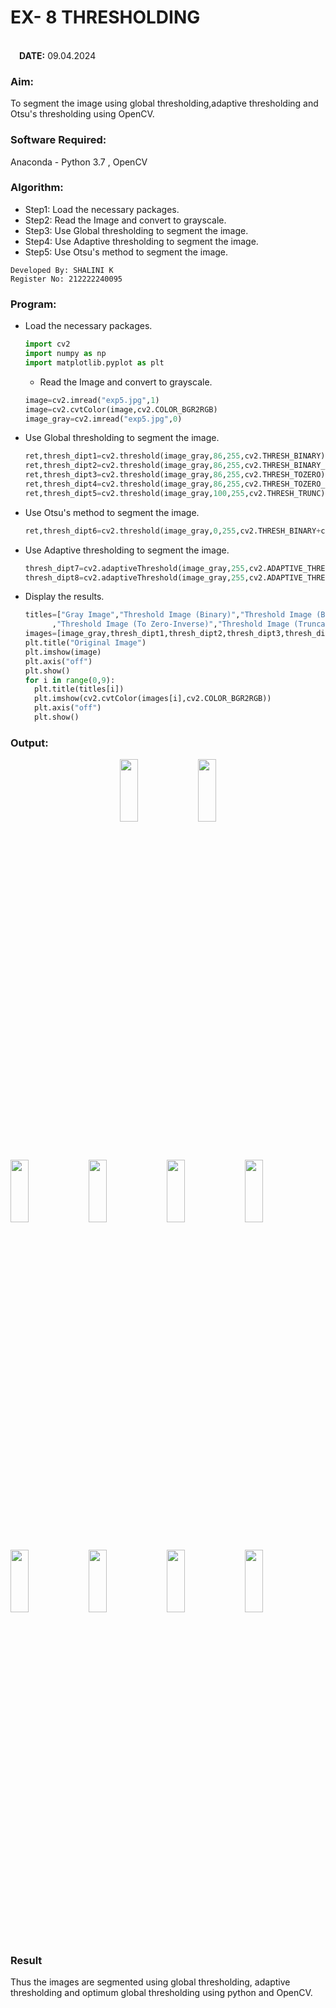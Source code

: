 # EX- 8 THRESHOLDING
&emsp;&emsp;&emsp;&emsp;&emsp;&emsp;&emsp;&emsp;&emsp;&emsp;&emsp;&emsp;&emsp;&emsp;&emsp;&emsp;&emsp;&emsp;&emsp;&emsp;&emsp;&emsp;&emsp;&emsp;&emsp;&emsp;&emsp;&emsp;&emsp;&emsp;&emsp;&emsp;&emsp;&emsp;&emsp;&emsp;&emsp;**DATE:** 09.04.2024<br>
### Aim: 
To segment the image using global thresholding,adaptive thresholding and Otsu's thresholding using OpenCV. 
### Software Required:
Anaconda - Python 3.7 , OpenCV
### Algorithm:
- Step1: Load the necessary packages.
- Step2: Read the Image and convert to grayscale.
- Step3: Use Global thresholding to segment the image.
- Step4: Use Adaptive thresholding to segment the image.
- Step5: Use Otsu's method to segment the image.
```
Developed By: SHALINI K
Register No: 212222240095
```
### Program:
- Load the necessary packages.
  ```Python
  import cv2
  import numpy as np
  import matplotlib.pyplot as plt
  ```
  - Read the Image and convert to grayscale.
  ```Python
  image=cv2.imread("exp5.jpg",1)
  image=cv2.cvtColor(image,cv2.COLOR_BGR2RGB)
  image_gray=cv2.imread("exp5.jpg",0)
  ```
- Use Global thresholding to segment the image.
  ```Python
  ret,thresh_dipt1=cv2.threshold(image_gray,86,255,cv2.THRESH_BINARY)
  ret,thresh_dipt2=cv2.threshold(image_gray,86,255,cv2.THRESH_BINARY_INV)
  ret,thresh_dipt3=cv2.threshold(image_gray,86,255,cv2.THRESH_TOZERO)
  ret,thresh_dipt4=cv2.threshold(image_gray,86,255,cv2.THRESH_TOZERO_INV)
  ret,thresh_dipt5=cv2.threshold(image_gray,100,255,cv2.THRESH_TRUNC)
  ```
- Use Otsu's method to segment the image.
  ```Python
  ret,thresh_dipt6=cv2.threshold(image_gray,0,255,cv2.THRESH_BINARY+cv2.THRESH_OTSU)
  ```
- Use Adaptive thresholding to segment the image.
  ```Python
  thresh_dipt7=cv2.adaptiveThreshold(image_gray,255,cv2.ADAPTIVE_THRESH_MEAN_C,cv2.THRESH_BINARY,11,2)
  thresh_dipt8=cv2.adaptiveThreshold(image_gray,255,cv2.ADAPTIVE_THRESH_GAUSSIAN_C,cv2.THRESH_BINARY,11,2)
  ```
- Display the results.
  ```Python
  titles=["Gray Image","Threshold Image (Binary)","Threshold Image (Binary Inverse)","Threshold Image (To Zero)"
        ,"Threshold Image (To Zero-Inverse)","Threshold Image (Truncate)","Otsu","Adaptive Threshold (Mean)","Adaptive Threshold (Gaussian)"]
  images=[image_gray,thresh_dipt1,thresh_dipt2,thresh_dipt3,thresh_dipt4,thresh_dipt5,thresh_dipt6,thresh_dipt7,thresh_dipt8]
  plt.title("Original Image")
  plt.imshow(image)
  plt.axis("off")
  plt.show()
  for i in range(0,9):
    plt.title(titles[i])
    plt.imshow(cv2.cvtColor(images[i],cv2.COLOR_BGR2RGB))
    plt.axis("off")
    plt.show()
  ```
### Output:
<div align="center">
  <img height=16% width=24% src="https://github.com/shalinikannan23/THRESHOLDING-/assets/118656529/0b03028a-7c90-4c93-9e28-1af4a44de1ea">
  <img height=16% width=24% src="https://github.com/shalinikannan23/THRESHOLDING-/assets/118656529/c1ff92d1-6eae-421c-bc1b-934e350dab4d">
</div>
<br>
<img height=16% width=24% src="https://github.com/shalinikannan23/THRESHOLDING-/assets/118656529/f6703fb7-c468-4b20-8cad-795a284a04c9">
<img height=16% width=24% src="https://github.com/shalinikannan23/THRESHOLDING-/assets/118656529/3bb49d73-04c3-4389-9851-c0743a1da687">
<img height=16% width=24% src="https://github.com/shalinikannan23/THRESHOLDING-/assets/118656529/74a1eed0-7a6c-4887-af12-5f84ce96e5e1">
<img height=16% width=24% src="https://github.com/shalinikannan23/THRESHOLDING-/assets/118656529/4e3fb14a-5412-4220-84b4-0bfb97d62b31">
<img height=16% width=24% src="https://github.com/shalinikannan23/THRESHOLDING-/assets/118656529/956dc656-f408-4f6d-a169-94b9fbb6f90a">
<img height=16% width=24% src="https://github.com/shalinikannan23/THRESHOLDING-/assets/118656529/46d83fd4-76d5-4a6d-b0bc-a344a2dbd8c1">
<img height=16% width=24% src="https://github.com/shalinikannan23/THRESHOLDING-/assets/118656529/337b6a75-4124-438e-a59c-60a343f26ff5">
<img height=16% width=24% src="https://github.com/shalinikannan23/THRESHOLDING-/assets/118656529/8384ce2f-a6a3-49fc-ba19-7acede2b8bc3">


### Result
Thus the images are segmented using global thresholding, adaptive thresholding and optimum global thresholding using python and OpenCV.

